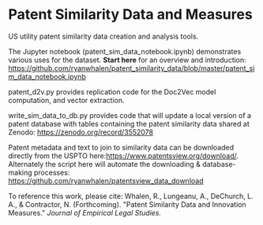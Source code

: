 # Patent Similarity Data and Measures
US utility patent similarity data creation and analysis tools. 

The Jupyter notebook (patent_sim_data_notebook.ipynb) demonstrates various uses for the dataset. **Start here** for an overview and introduction: https://github.com/ryanwhalen/patent_similarity_data/blob/master/patent_sim_data_notebook.ipynb

patent_d2v.py provides replication code for the Doc2Vec model computation, and vector extraction. 

write_sim_data_to_db.py provides code that will update a local version of a patent database with tables containing the patent similarity data shared at Zenodo: https://zenodo.org/record/3552078

Patent metadata and text to join to similarity data can be downloaded directly from the USPTO here:https://www.patentsview.org/download/. 
Alternately the script here will automate the downloading & database-making processes: https://github.com/ryanwhalen/patentsview_data_download

To reference this work, please cite: Whalen, R., Lungeanu, A., DeChurch, L. A., & Contractor, N. (Forthcoming). "Patent Similarity Data and Innovation Measures." *Journal of Empirical Legal Studies.*


